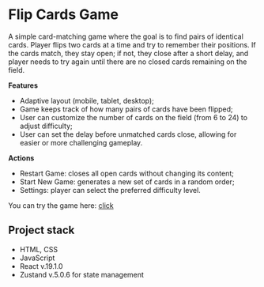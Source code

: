 # Flip Cards Game

A simple card-matching game where the goal is to find pairs of identical cards. Player flips two cards at a time and try to remember their positions. If the cards match, they stay open; if not, they close after a short delay, and player needs to try again until there are no closed cards remaining on the field.

**Features**

- Adaptive layout (mobile, tablet, desktop);
- Game keeps track of how many pairs of cards have been flipped;
- User can customize the number of cards on the field (from 6 to 24) to adjust difficulty;
- User can set the delay before unmatched cards close, allowing for easier or more challenging gameplay.

**Actions**

- Restart Game: closes all open cards without changing its content;
- Start New Game: generates a new set of cards in a random order;
- Settings: player can select the preferred difficulty level.

You can try the game here: [click](https://katerinashepeleva.github.io/flip-cards/)

## Project stack

- HTML, CSS
- JavaScript
- React v.19.1.0
- Zustand v.5.0.6 for state management